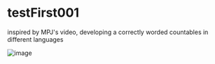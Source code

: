 # testFirst001
inspired by MPJ's video, developing a correctly worded countables in different languages

![image](https://github.com/user-attachments/assets/52807897-c85a-49d7-88fe-c9c9c5fea3ef)
